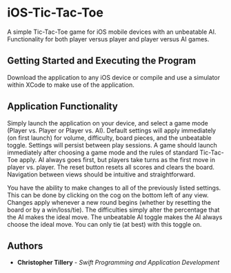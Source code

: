# iOS-Tic-Tac-Toe
A simple Tic-Tac-Toe game for iOS mobile devices with an unbeatable AI. Functionality for both player versus player and player versus AI games.

## Getting Started and Executing the Program

Download the application to any iOS device or compile and use a simulator within XCode to make use of the application.

## Application Functionality
Simply launch the application on your device, and select a game mode (Player vs. Player or Player vs. AI). Default settings will apply immediately (on first launch) for volume, difficulty, board pieces, and the unbeatable toggle. Settings will persist between play sessions. A game should launch immediately after choosing a game mode and the rules of standard Tic-Tac-Toe apply. AI always goes first, but players take turns as the first move in player vs. player. The reset button resets all scores and clears the board. Navigation between views should be intuitive and straightforward.

You have the ability to make changes to all of the previously listed settings. This can be done by clicking on the cog on the bottom left of any view. Changes apply whenever a new round begins (whether by resetting the board or by a win/loss/tie). The difficulties simply alter the percentage that the AI makes the ideal move. The unbeatable AI toggle makes the AI always choose the ideal move. You can only tie (at best) with this toggle on.
  
## Authors

* **Christopher Tillery** - *Swift Programming and Application Development*
